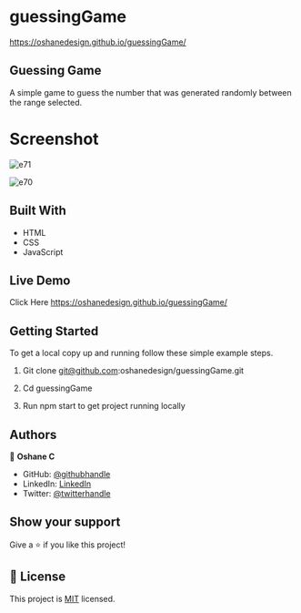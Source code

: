 # guessingGame

https://oshanedesign.github.io/guessingGame/


## Guessing Game

A simple game to guess the number that was generated randomly between the range selected.



# Screenshot 

![e71](https://user-images.githubusercontent.com/40554384/168449697-9b07e6ab-954d-40e8-b731-a27c14073820.PNG)

![e70](https://user-images.githubusercontent.com/40554384/168449710-b08b93ea-1d7a-41ab-8ea0-e2e34ca952a2.PNG)


## Built With

- HTML
- CSS
- JavaScript


## Live Demo

Click Here https://oshanedesign.github.io/guessingGame/ 
 
## Getting Started

To get a local copy up and running follow these simple example steps.

1. Git clone git@github.com:oshanedesign/guessingGame.git

2. Cd guessingGame

3. Run npm start to get project running locally 



## Authors

👤 **Oshane C**

- GitHub: [@githubhandle](https://github.com/oshanedesign) 
- LinkedIn: [LinkedIn](https://www.linkedin.com/in/oshane-design-ab2631237)
- Twitter: [@twitterhandle](https://twitter.com/oshanedesign)


## Show your support

Give a ⭐️ if you like this project!


## 📝 License

This project is [MIT](./MIT.md) licensed.
